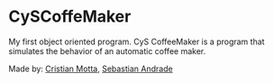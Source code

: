 # CySCoffeMaker

My first object oriented program. CyS CoffeeMaker is a program that simulates the behavior of an automatic coffee maker.

Made by: [Cristian Motta](https://github.com/cmottao), [Sebastian Andrade](https://github.com/Sgewux)

